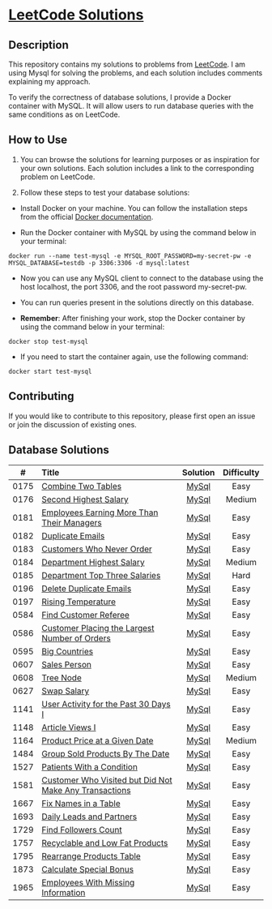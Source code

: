 # [LeetCode Solutions](https://github.com/sdimon13/leetCode)

## Description

This repository contains my solutions to problems from [LeetCode](https://leetcode.com/). I am using Mysql for solving
the
problems, and each solution includes comments explaining my approach.

To verify the correctness of database solutions, I provide a Docker container with MySQL. It will allow users to run
database queries with the same conditions as on LeetCode.

## How to Use

1. You can browse the solutions for learning purposes or as inspiration for your own solutions. Each solution includes a
   link to the corresponding problem on LeetCode.

2. Follow these steps to test your database solutions:

- Install Docker on your machine. You can follow the installation steps from the
  official [Docker documentation](https://docs.docker.com/get-docker/).

- Run the Docker container with MySQL by using the command below in your terminal:

`docker run --name test-mysql -e MYSQL_ROOT_PASSWORD=my-secret-pw -e MYSQL_DATABASE=testdb -p 3306:3306 -d mysql:latest`

- Now you can use any MySQL client to connect to the database using the host localhost, the port 3306, and the root
  password my-secret-pw.

- You can run queries present in the solutions directly on this database.

- **Remember**: After finishing your work, stop the Docker container by using the command below in your terminal:

`docker stop test-mysql`

- If you need to start the container again, use the following command:

`docker start test-mysql`

## Contributing

If you would like to contribute to this repository, please first open an issue or join the discussion of existing ones.

## Database Solutions

|  #   | Title                                                                                                                                           |                            Solution                             | Difficulty |
|:----:|:------------------------------------------------------------------------------------------------------------------------------------------------|:---------------------------------------------------------------:|:----------:|
| 0175 | [Combine Two Tables](https://leetcode.com/problems/combine-two-tables/)                                                                         |                   [MySql](combine-two-tables)                   |    Easy    |
| 0176 | [Second Highest Salary](https://leetcode.com/problems/second-highest-salary/)                                                                   |                 [MySql](second-highest-salary)                  |   Medium   |
| 0181 | [Employees Earning More Than Their Managers](https://leetcode.com/problems/employees-earning-more-than-their-managers/)                         |       [MySql](employees-earning-more-than-their-managers)       |    Easy    |
| 0182 | [Duplicate Emails](https://leetcode.com/problems/duplicate-emails/)                                                                             |                    [MySql](duplicate-emails)                    |    Easy    |
| 0183 | [Customers Who Never Order](https://leetcode.com/problems/customers-who-never-order/)                                                           |               [MySql](customers-who-never-order)                |    Easy    |
| 0184 | [Department Highest Salary](https://leetcode.com/problems/department-highest-salary/)                                                           |               [MySql](department-highest-salary)                |   Medium   |
| 0185 | [Department Top Three Salaries](https://leetcode.com/problems/department-top-three-salaries/)                                                   |             [MySql](department-top-three-salaries)              |    Hard    |
| 0196 | [Delete Duplicate Emails](https://leetcode.com/problems/delete-duplicate-emails/)                                                               |                [MySql](delete-duplicate-emails)                 |    Easy    |
| 0197 | [Rising Temperature](https://leetcode.com/problems/rising-temperature/)                                                                         |                   [MySql](rising-temperature)                   |    Easy    |
| 0584 | [Find Customer Referee](https://leetcode.com/problems/find-customer-referee/)                                                                   |                 [MySql](find-customer-referee)                  |    Easy    |
| 0586 | [Customer Placing the Largest Number of Orders](https://leetcode.com/problems/customer-placing-the-largest-number-of-orders/)                   |     [MySql](customer-placing-the-largest-number-of-orders)      |    Easy    |
| 0595 | [Big Countries](https://leetcode.com/problems/big-countries/)                                                                                   |                     [MySql](big-countries)                      |    Easy    |
| 0607 | [Sales Person](https://leetcode.com/problems/sales-person/)                                                                                     |                      [MySql](sales-person)                      |    Easy    |
| 0608 | [Tree Node](https://leetcode.com/problems/tree-node/)                                                                                           |                       [MySql](tree-node)                        |   Medium   |
| 0627 | [Swap Salary](https://leetcode.com/problems/swap-salary/)                                                                                       |                      [MySql](swap-salary)                       |    Easy    |
| 1141 | [User Activity for the Past 30 Days I](https://leetcode.com/problems/user-activity-for-the-past-30-days-i/)                                     |          [MySql](user-activity-for-the-past-30-days-i)          |    Easy    |
| 1148 | [Article Views I](https://leetcode.com/problems/article-views-i/)                                                                               |                    [MySql](article-views-i)                     |    Easy    |
| 1164 | [Product Price at a Given Date](https://leetcode.com/problems/product-price-at-a-given-date/)                                                   |             [MySql](product-price-at-a-given-date)              |   Medium   |
| 1484 | [Group Sold Products By The Date](https://leetcode.com/problems/group-sold-products-by-the-date/)                                               |            [MySql](group-sold-products-by-the-date)             |    Easy    |
| 1527 | [Patients With a Condition](https://leetcode.com/problems/patients-with-a-condition/)                                                           |               [MySql](patients-with-a-condition)                |    Easy    |
| 1581 | [Customer Who Visited but Did Not Make Any Transactions](https://leetcode.com/problems/customer-who-visited-but-did-not-make-any-transactions/) | [MySql](customer-who-visited-but-did-not-make-any-transactions) |    Easy    |
| 1667 | [Fix Names in a Table](https://leetcode.com/problems/fix-names-in-a-table/)                                                                     |                  [MySql](fix-names-in-a-table)                  |    Easy    |
| 1693 | [Daily Leads and Partners](https://leetcode.com/problems/daily-leads-and-partners/)                                                             |                [MySql](daily-leads-and-partners)                |    Easy    |
| 1729 | [Find Followers Count](https://leetcode.com/problems/find-followers-count/)                                                                     |                  [MySql](find-followers-count)                  |    Easy    |
| 1757 | [Recyclable and Low Fat Products](https://leetcode.com/problems/recyclable-and-low-fat-products/)                                               |            [MySql](recyclable-and-low-fat-products)             |    Easy    |
| 1795 | [Rearrange Products Table](https://leetcode.com/problems/rearrange-products-table/)                                                             |                [MySql](rearrange-products-table)                |    Easy    |
| 1873 | [Calculate Special Bonus](https://leetcode.com/problems/calculate-special-bonus/)                                                               |                [MySql](calculate-special-bonus)                 |    Easy    |
| 1965 | [Employees With Missing Information](https://leetcode.com/problems/employees-with-missing-information/)                                         |           [MySql](employees-with-missing-information)           |    Easy    |
